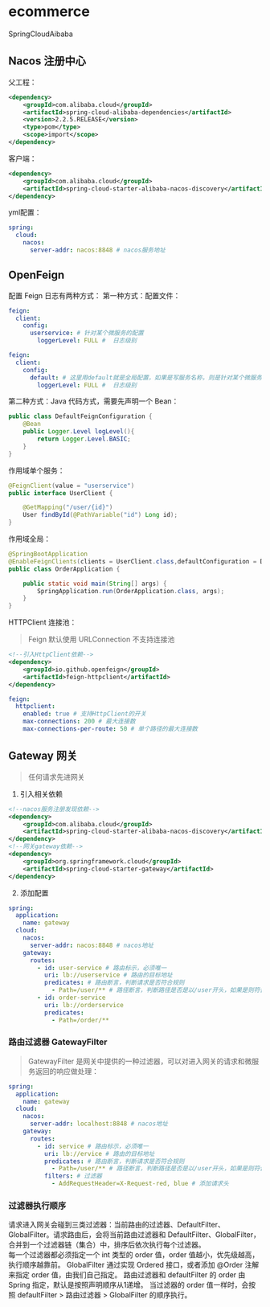 # ecommerce
SpringCloudAibaba

## Nacos 注册中心
父工程：
```xml
<dependency>
    <groupId>com.alibaba.cloud</groupId>
    <artifactId>spring-cloud-alibaba-dependencies</artifactId>
    <version>2.2.5.RELEASE</version>
    <type>pom</type>
    <scope>import</scope>
</dependency>
```
客户端：
```xml
<dependency>
    <groupId>com.alibaba.cloud</groupId>
    <artifactId>spring-cloud-starter-alibaba-nacos-discovery</artifactId>
</dependency>
```
yml配置：
```yml
spring:
  cloud:
    nacos:
      server-addr: nacos:8848 # nacos服务地址
```
## OpenFeign
配置 Feign 日志有两种方式：
第一种方式：配置文件：
```yml
feign:  
  client:
    config: 
      userservice: # 针对某个微服务的配置
        loggerLevel: FULL #  日志级别 
```
```yml
feign:  
  client:
    config: 
      default: # 这里用default就是全局配置，如果是写服务名称，则是针对某个微服务的配置
        loggerLevel: FULL #  日志级别 
```
第二种方式：Java 代码方式，需要先声明一个 Bean：
```java
public class DefaultFeignConfiguration {
    @Bean
    public Logger.Level logLevel(){
        return Logger.Level.BASIC;
    }
}
```
作用域单个服务：
```java
@FeignClient(value = "userservice")
public interface UserClient {

    @GetMapping("/user/{id}")
    User findById(@PathVariable("id") Long id);
}
```
作用域全局：
```java
@SpringBootApplication
@EnableFeignClients(clients = UserClient.class,defaultConfiguration = DefaultFeignConfiguration.class)
public class OrderApplication {

    public static void main(String[] args) {
        SpringApplication.run(OrderApplication.class, args);
    }
}
```

HTTPClient 连接池：
> Feign 默认使用 URLConnection 不支持连接池
```xml
<!--引入HttpClient依赖-->
<dependency>
    <groupId>io.github.openfeign</groupId>
    <artifactId>feign-httpclient</artifactId>
</dependency>
```
```yml
feign:
  httpclient:
    enabled: true # 支持HttpClient的开关
    max-connections: 200 # 最大连接数
    max-connections-per-route: 50 # 单个路径的最大连接数
```

## Gateway 网关
> 任何请求先进网关
1. 引入相关依赖
```xml
<!--nacos服务注册发现依赖-->
<dependency>
    <groupId>com.alibaba.cloud</groupId>
    <artifactId>spring-cloud-starter-alibaba-nacos-discovery</artifactId>
</dependency>
<!--网关gateway依赖-->
<dependency>
    <groupId>org.springframework.cloud</groupId>
    <artifactId>spring-cloud-starter-gateway</artifactId>
</dependency>
```

2. 添加配置
```yml
spring:
  application:
    name: gateway
  cloud:
    nacos:
      server-addr: nacos:8848 # nacos地址
    gateway:
      routes:
        - id: user-service # 路由标示，必须唯一
          uri: lb://userservice # 路由的目标地址
          predicates: # 路由断言，判断请求是否符合规则
            - Path=/user/** # 路径断言，判断路径是否是以/user开头，如果是则符合
        - id: order-service
          uri: lb://orderservice
          predicates:
            - Path=/order/**
```

### 路由过滤器 GatewayFilter
> GatewayFilter 是网关中提供的一种过滤器，可以对进入网关的请求和微服务返回的响应做处理：
```yml
spring:
  application:
    name: gateway
  cloud:
    nacos:
      server-addr: localhost:8848 # nacos地址
    gateway:
      routes:
        - id: service # 路由标示，必须唯一
          uri: lb://ervice # 路由的目标地址
          predicates: # 路由断言，判断请求是否符合规则
            - Path=/user/** # 路径断言，判断路径是否是以/user开头，如果是则符合
          filters: # 过滤器
            - AddRequestHeader=X-Request-red, blue # 添加请求头
```
### 过滤器执行顺序
请求进入网关会碰到三类过滤器：当前路由的过滤器、DefaultFilter、GlobalFilter。请求路由后，会将当前路由过滤器和 DefaultFilter、GlobalFilter，合并到一个过滤器链（集合）中，排序后依次执行每个过滤器。
<br />
每一个过滤器都必须指定一个 int 类型的 order 值，order 值越小，优先级越高，执行顺序越靠前。
GlobalFilter 通过实现 Ordered 接口，或者添加 @Order 注解来指定 order 值，由我们自己指定。
路由过滤器和 defaultFilter 的 order 由 Spring 指定，默认是按照声明顺序从1递增。
当过滤器的 order 值一样时，会按照 defaultFilter > 路由过滤器 > GlobalFilter 的顺序执行。
